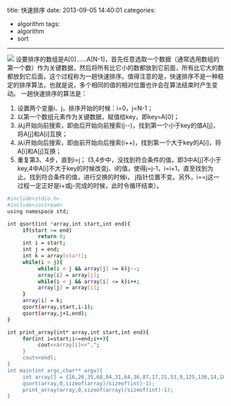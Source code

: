 title: 快速排序
date: 2013-09-05 14:40:01
categories:
- algorithm
tags:
- algorithm
- sort
---

![](http://res.astraylinux.com/algorithm/qsort.gif)
设要排序的数组是A[0]……A[N-1]，首先任意选取一个数据（通常选用数组的第一个数）作为关键数据，然后将所有比它小的数都放到它前面，所有比它大的数都放到它后面，这个过程称为一趟快速排序。值得注意的是，快速排序不是一种稳定的排序算法，也就是说，多个相同的值的相对位置也许会在算法结束时产生变动。
一趟快速排序的算法是：
1. 设置两个变量i、j，排序开始的时候：i=0，j=N-1；
2. 以第一个数组元素作为关键数据，赋值给key，即key=A[0]；
3. 从j开始向前搜索，即由后开始向前搜索(j--)，找到第一个小于key的值A[j]，将A[j]和A[i]互换；
4. 从i开始向后搜索，即由前开始向后搜索(i++)，找到第一个大于key的A[i]，将A[i]和A[j]互换；
5. 重复第3、4步，直到i=j； (3,4步中，没找到符合条件的值，即3中A[j]不小于key,4中A[i]不大于key的时候改变j、i的值，使得j=j-1，i=i+1，直至找到为止。找到符合条件的值，进行交换的时候i， j指针位置不变。另外，i==j这一过程一定正好是i+或j-完成的时候，此时令循环结束）。

<!--more-->

```bash
#include<stdio.h>
#include<iostream>
using namespace std;

int qsort(int *array,int start,int end){
     if(start >= end)
          return 0;
     int i = start;
     int j = end;
     int k = array[start];
     while(i < j){
          while(i < j && array[j] >= k)j--;
          array[i] = array[j];
          while(i < j && array[i] <= k)i++;
          array[j] = array[i];
     }
     array[i] = k;
     qsort(array,start,i-1);
     qsort(array,j+1,end);
}

int print_array(int* array,int start,int end){
     for(int i=start;i<=end;i++){
          cout<<array[i]<<",";
     }
     cout<<endl;
}
int main(int argc,char** argv){
     int array[] = {16,26,35,68,94,31,64,36,87,17,21,53,9,125,136,14,18,39,77,88,99,65,24,30};
     qsort(array,0,sizeof(array)/sizeof(int)-1);
     print_array(array,0,sizeof(array)/sizeof(int)-1);
}
```
